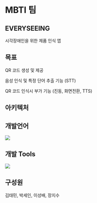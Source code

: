 # MBTI 팀
## EVERYSEEING 

시각장애인을 위한 제품 인식 앱

## 목표 

QR 코드 생성 및 제공

음성 인식 및 특정 단어 추출 기능 (STT) 

QR 코드 인식시 부가 기능 (진동, 화면전환, TTS)

## 아키텍처

## 개발언어

<img src="https://img.shields.io/badge/Swift-F05138?style=flat-square&logo=Swift&logoColor=white"/> 

## 개발 Tools

<img src="https://img.shields.io/badge/Xcode-147EFB?style=flat-square&logo=Xcode&logoColor=white"/>

## 구성원

김태민, 박세인, 이성배, 장지수
